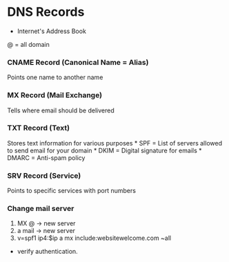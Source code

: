 # DNS Records 
* Internet's Address Book

@ = all domain


### CNAME Record (Canonical Name = Alias)
Points one name to another name

### MX Record (Mail Exchange)
Tells where email should be delivered

### TXT Record (Text)
Stores text information for various purposes
    * SPF = List of servers allowed to send email for your domain
    * DKIM = Digital signature for emails
    * DMARC = Anti-spam policy


### SRV Record (Service)
Points to specific services with port numbers


### Change mail server
1. MX @ →  new server
2. a mail →  new server
3. v=spf1 ip4:$ip a mx include:websitewelcome.com ~all
* verify authentication.
